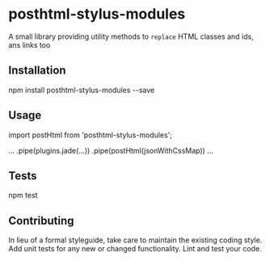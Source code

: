 
posthtml-stylus-modules
=========

A small library providing utility methods to `replace` HTML classes and ids, ans links too

## Installation

  npm install posthtml-stylus-modules --save

## Usage

  import postHtml from 'posthtml-stylus-modules';

  ...
  .pipe(plugins.jade(...))
  .pipe(postHtml(jsonWithCssMap))
  ...

## Tests

  npm test

## Contributing

In lieu of a formal styleguide, take care to maintain the existing coding style.
Add unit tests for any new or changed functionality. Lint and test your code.
